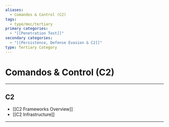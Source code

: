 ```yaml
---
aliases:
  - Comandos & Control (C2)
tags:
  - type/moc/tertiary
primary categories:
  - "[[Penetration Test]]"
secondary categories:
  - "[[Persistence, Defense Evasion & C2]]"
type: Tertiary Category
---
```

# Comandos & Control (C2)

***

## C2

- [[C2 Frameworks Overview]]
- [[C2 Infrastructure]]

***
